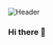 ![Header](https://i.pinimg.com/originals/82/4b/87/824b877bf4c731e3fcc13a8881c3e982.jpg)

### Hi there 👋

<!--
**AnjaliSuman3011/AnjaliSuman3011** is a ✨ _special_ ✨ repository because its `README.md` (this file) appears on your GitHub profile.

🔭 I’m currently working on: 
Javascript , React Js , React Hooks , Redux ,
NodeJS , Express Js , MongoDB , PostgreSQL ,   HTTP / HTTPS , RESTful APIs , Websockets , CORS , MVC
Architecture , CI/CD.

👯 I’m looking to collaborate on:
Fullstack projects

🌱 I’m currently learning:
Serverless and GraphQL and Docker.


⚡ Fun fact:
I love writing content writing on Quora.
-->
